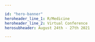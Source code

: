 ```yaml
---

id: "hero-banner"
heroheader_line_1: R/Medicine
heroheader_line_2: Virtual Conference
herosubheader: August 24th - 27th 2021

---
```

